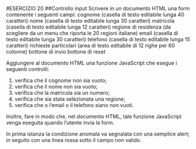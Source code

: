 #ESERCIZIO 20
##Controllo input
Scrivere in un documento HTML una form contenente i seguenti campi: 
cognome (casella di testo editabile lunga 40 caratteri) 
nome (casella di testo editabile lunga 30 caratteri) 
matricola (casella di testo editabile lunga 12 caratteri) 
regione di residenza (da scegliere da un menu che riporta le 20 regioni italiane) 
email (casella di testo editabile lunga 30 caratteri) 
telefono (casella di testo editabile lunga 15 caratteri) 
richieste particolari (area di testo editabile di 12 righe per 60 colonne) 
bottone di invio 
bottone di reset 

Aggiungere al documento HTML una funzione JavaScript che esegue i seguenti controlli: 
1. verifica che il cognome non sia vuoto; 
2. verifica che il nome non sia vuoto; 
3. verifica che la matricola sia un numero; 
4. verifica che sia stata selezionata una regione; 
5. verifica che o l’email o il telefono siano non vuoti. 

Inoltre, fare in modo che, nel documento HTML, tale funzione JavaScript venga eseguita quando l’utente invia la form.

In prima istanza la condizione anomala va segnalata con una semplice alert; in seguito con una linea rossa sotto il campo non valido.